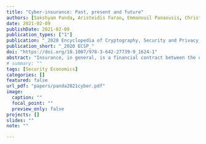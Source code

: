```yaml
---
title: "Cyber-insurance: Past, present and future"
authors: [Sakshyam Panda, Aristeidis Farao, Emmanouil Panaousis, Christos Xenakis]
date: 2021-02-09
publishDate: 2021-02-09
publication_types: ["1"]
publication: "_2020 Encyclopedia of Cryptography, Security and Privacy_"
publication_short: "_2020 ECSP_"
doi: "https://doi.org/10.1007/978-3-642-27739-9_1624-1"
abstract: "Insurance, in general, is a financial contract between the one buying the insurance (also known as the policyholder or insured) and the one providing insurance (known as insurance carrier or insurer). The contract, known as the insurance policy, typically states that the policyholder will pay a regular insurance premium in exchange for a financial compensation, also known as indemnification, in the event of a loss defined in the insurance policy. Insurance is used to manage risks by transferring them to the insurer, and cyber-insurance in particular deals with cyber risks covering direct and indirect damages caused by cyberattacks. The cyber-insurance market is still growing and has been receiving broader interest from research communities and government bodies over the years. This paper provides an overview of cyber-insurance, novel models proposed throughout the years and future challenges to be addressed for cyber-insurance to become a key component of an organisation’s and household’s cyber risk management approach."
# summary: ""
tags: [Security Economics]
categories: []
featured: false
url_pdf: "papers/panda2021cyber.pdf"
image:
  caption: ""
  focal_point: ""
  preview_only: false
projects: []
slides: ""
note: ""

---
```

